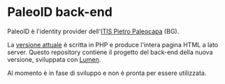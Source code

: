 # PaleoID back-end
PaleoID è l'identity provider dell'[ITIS Pietro Paleocapa](https://www.itispaleocapa.edu.it/) (BG).

La [versione attuale](https://id.paleo.bg.it/) è scritta in PHP e produce l'intera pagina HTML a lato server.
Questo repository contiene il progetto del back-end della nuova versione, sviluppata con [Lumen](https://lumen.laravel.com/).

Al momento è in fase di sviluppo e non è pronta per essere utilizzata.
